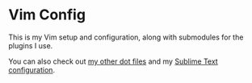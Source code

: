 Vim Config
==========

This is my Vim setup and configuration, along with submodules for the plugins I use.

You can also check out [my other dot files](https://github.com/whastings/dot-files)
and my [Sublime Text configuration](https://github.com/whastings/sublime-config).
